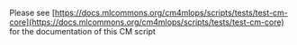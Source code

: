 Please see [https://docs.mlcommons.org/cm4mlops/scripts/tests/test-cm-core](https://docs.mlcommons.org/cm4mlops/scripts/tests/test-cm-core) for the documentation of this CM script
